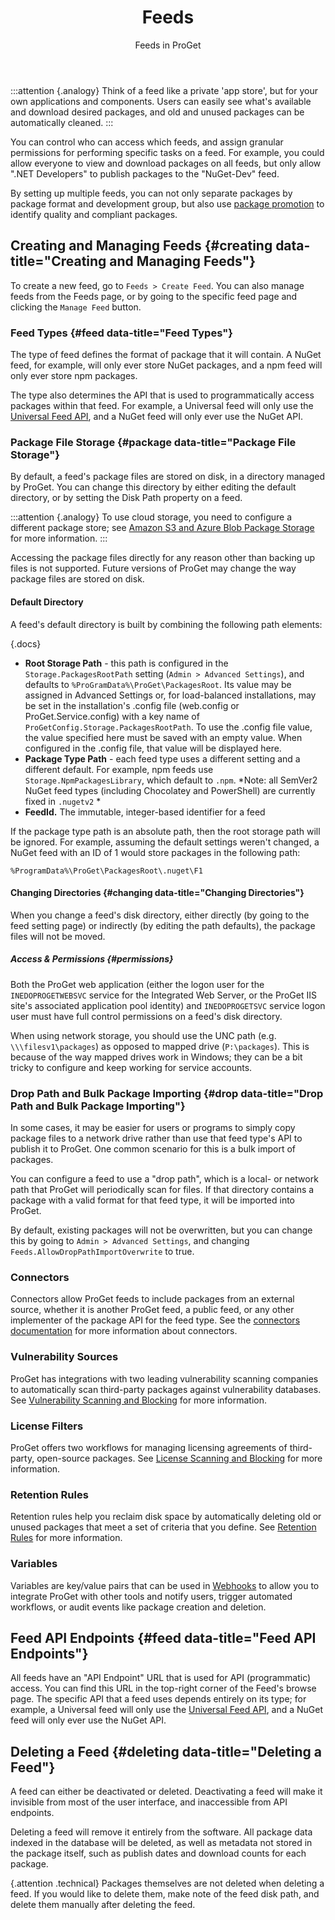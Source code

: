 ﻿---
title: Feeds
subtitle: Feeds in ProGet
sequence: 200
keywords: proget,feeds
show-headings-in-nav: true
---

:::attention {.analogy}
Think of a feed like a private 'app store', but for your own applications and components. Users can easily see what's available and download desired packages, and old and unused packages can be automatically cleaned.
:::

You can control who can access which feeds, and assign granular permissions for performing specific tasks on a feed. For example, you could allow everyone to view and download packages on all feeds, but only allow ".NET Developers" to publish packages to the "NuGet-Dev" feed.

By setting up multiple feeds, you can not only separate packages by package format and development group, but also use [package promotion](/support/documentation/proget/advanced/package-promotion) to identify quality and compliant packages.

## Creating and Managing Feeds {#creating data-title="Creating and Managing Feeds"}

To create a new feed, go to `Feeds > Create Feed`. You can also manage feeds from the Feeds page, or by going to the specific feed page and clicking the `Manage Feed` button.

### Feed Types {#feed data-title="Feed Types"}

The type of feed defines the format of package that it will contain. A NuGet feed, for example, will only ever store NuGet packages, and a npm feed will only ever store npm packages.

The type also determines the API that is used to programmatically access packages within that feed. For example, a Universal feed will only use the [Universal Feed API](/support/documentation/upack/feed-api), and a NuGet feed will only ever use the NuGet API.

### Package File Storage {#package data-title="Package File Storage"}

By default, a feed's package files are stored on disk, in a directory managed by ProGet. You can change this directory by either editing the default directory, or by setting the Disk Path property on a feed.

:::attention {.analogy}
To use cloud storage, you need to configure a different package store; see [Amazon S3 and Azure Blob Package Storage](/support/documentation/proget/advanced/cloud-storage) for more information.
:::

Accessing the package files directly for any reason other than backing up files is not supported. Future versions of ProGet may change the way package files are stored on disk.

#### Default Directory

A feed's default directory is built by combining the following path elements:

{.docs}
- **Root Storage Path** - this path is configured in the `Storage.PackagesRootPath` setting (`Admin > Advanced Settings`), and defaults to `%ProGramData%\ProGet\PackagesRoot`. Its value may be assigned in Advanced Settings or, for load-balanced installations, may be set in the installation's .config file (web.config or ProGet.Service.config) with a key name of `ProGetConfig.Storage.PackagesRootPath`. To use the .config file value, the value specified here must be saved with an empty value. When configured in the .config file, that value will be displayed here.
- **Package Type Path** - each feed type uses a different setting and a different default. For example, npm feeds use `Storage.NpmPackagesLibrary`, which default to `.npm`. *Note: all SemVer2 NuGet feed types (including Chocolatey and PowerShell) are currently fixed in `.nugetv2` *
- **FeedId.** The immutable, integer-based identifier for a feed

If the package type path is an absolute path, then the root storage path will be ignored. For example, assuming the default settings weren't changed, a NuGet feed with an ID of 1 would store packages in the following path:

```
%ProgramData%\ProGet\PackagesRoot\.nuget\F1
```

#### Changing Directories {#changing data-title="Changing Directories"}

When you change a feed's disk directory, either directly (by going to the feed setting page) or indirectly (by editing the path defaults), the package files will not be moved.

##### Access & Permissions {#permissions}

Both the ProGet web application (either the logon user for the `INEDOPROGETWEBSVC` service for the Integrated Web Server, or the ProGet IIS site's associated application pool identity) and `INEDOPROGETSVC` service logon user must have full control permissions on a feed's disk directory.

When using network storage, you should use the UNC path (e.g. `\\\filesv1\packages`) as opposed to mapped drive (`P:\packages`). This is because of the way mapped drives work in Windows; they can be a bit tricky to configure and keep working for service accounts.

### Drop Path and Bulk Package Importing {#drop data-title="Drop Path and Bulk Package Importing"}

In some cases, it may be easier for users or programs to simply copy package files to a network drive rather than use that feed type's API to publish it to ProGet. One common scenario for this is a bulk import of packages.

You can configure a feed to use a "drop path", which is a local- or network path that ProGet will periodically scan for files. If that directory contains a package with a valid format for that feed type, it will be imported into ProGet.

By default, existing packages will not be overwritten, but you can change this by going to `Admin > Advanced Settings`, and changing `Feeds.AllowDropPathImportOverwrite` to true.

### Connectors

Connectors allow ProGet feeds to include packages from an external source, whether it is another ProGet feed, a public feed, or any other implementer of the package API for the feed type. See the [connectors documentation](/support/documentation/proget/core-concepts/feeds/connectors) for more information about connectors.

### Vulnerability Sources

ProGet has integrations with two leading vulnerability scanning companies to automatically scan third-party packages against vulnerability databases. See [Vulnerability Scanning and Blocking](/support/documentation/proget/compliance/vulnerabilities) for more information.

### License Filters 

ProGet offers two workflows for managing licensing agreements of third-party, open-source packages. See [License Scanning and Blocking](/support/documentation/proget/compliance/license-scanning) for more information.

### Retention Rules 

Retention rules help you reclaim disk space by automatically deleting old or unused packages that meet a set of criteria that you define. See [Retention Rules](/support/documentation/proget/administration/retention-rules) for more information.

### Variables 

Variables are key/value pairs that can be used in [Webhooks](/support/documentation/proget/advanced/webhooks) to allow you to integrate ProGet with other tools and  notify users, trigger automated workflows, or audit events like package creation and deletion.

## Feed API Endpoints {#feed data-title="Feed API Endpoints"}

All feeds have an "API Endpoint" URL that is used for API (programmatic) access. You can find this URL in the top-right corner of the Feed's browse page. The specific API that a feed uses depends entirely on its type; for example, a Universal feed will only use the [Universal Feed API](/support/documentation/upack/feed-api), and a NuGet feed will only ever use the NuGet API.

## Deleting a Feed {#deleting data-title="Deleting a Feed"}

A feed can either be deactivated or deleted. Deactivating a feed will make it invisible from most of the user interface, and inaccessible from API endpoints.

Deleting a feed will remove it entirely from the software. All package data indexed in the database will be deleted, as well as metadata not stored in the package itself, such as publish dates and download counts for each package.

{.attention .technical} Packages themselves are not deleted when deleting a feed. If you would like to delete them, make note of the feed disk path, and delete them manually after deleting the feed.

